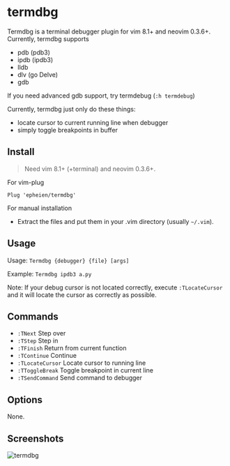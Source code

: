 # termdbg

Termdbg is a terminal debugger plugin for vim 8.1+ and neovim 0.3.6+.  
Currently, termdbg supports
- pdb (pdb3)
- ipdb (ipdb3)
- lldb
- dlv (go Delve)
- gdb

If you need advanced gdb support, try termdebug (`:h termdebug`)

Currently, termdbg just only do these things:
- locate cursor to current running line when debugger
- simply toggle breakpoints in buffer

## Install

> Need vim 8.1+ (+terminal) and neovim 0.3.6+.

For vim-plug

```viml
Plug 'epheien/termdbg'
```

For manual installation

- Extract the files and put them in your .vim directory
  (usually `~/.vim`).

## Usage

Usage: `Termdbg {debugger} {file} [args]`

Example: `Termdbg ipdb3 a.py`

Note: If your debug cursor is not located correctly, execute `:TLocateCursor`
and it will locate the cursor as correctly as possible.

## Commands

- `:TNext` Step over
- `:TStep` Step in
- `:TFinish` Return from current function
- `:TContinue` Continue
- `:TLocateCursor` Locate cursor to running line
- `:TToggleBreak` Toggle breakpoint in current line
- `:TSendCommand` Send command to debugger


## Options
None.

## Screenshots

![termdbg](https://raw.githubusercontent.com/epheien/termdbg/master/screenshots/dlv.png)
